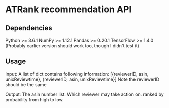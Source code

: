 # ATRank recommendation API

## Dependencies
Python >= 3.6.1
NumPy >= 1.12.1
Pandas >= 0.20.1
TensorFlow >= 1.4.0 (Probably earlier version should work too, though I didn't test it)

## Usage
Input: A list of dict contains following information:
[{reviewerID, asin, unixReviewtime}, {reviewerID, asin, unixReviewtime}]
Note the reviewerID should be the same

Output:
The asin number list. Which reviewer may take action on. ranked by probability from high to low.



